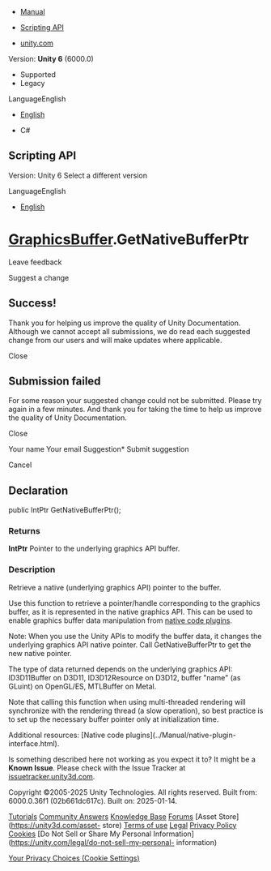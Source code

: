 [ ]()

  * [Manual](../Manual/index.html)
  * [Scripting API](../ScriptReference/index.html)

  * [unity.com](https://unity.com/)

Version: **Unity 6** (6000.0)

  * Supported
  * Legacy

LanguageEnglish

  * [English]()

  * C#

[ ](https://docs.unity3d.com)

## Scripting API

Version: Unity 6 Select a different version

LanguageEnglish

  * [English]()

#  [GraphicsBuffer](GraphicsBuffer.html).GetNativeBufferPtr

Leave feedback

Suggest a change

## Success!

Thank you for helping us improve the quality of Unity Documentation. Although
we cannot accept all submissions, we do read each suggested change from our
users and will make updates where applicable.

Close

## Submission failed

For some reason your suggested change could not be submitted. Please <a>try
again</a> in a few minutes. And thank you for taking the time to help us
improve the quality of Unity Documentation.

Close

Your name Your email Suggestion* Submit suggestion

Cancel

[ ]()

## Declaration

public IntPtr GetNativeBufferPtr();

### Returns

**IntPtr** Pointer to the underlying graphics API buffer.

### Description

Retrieve a native (underlying graphics API) pointer to the buffer.

Use this function to retrieve a pointer/handle corresponding to the graphics
buffer, as it is represented in the native graphics API. This can be used to
enable graphics buffer data manipulation from [native code
plugins](../Manual/native-plugin-interface.html).  
  
Note: When you use the Unity APIs to modify the buffer data, it changes the
underlying graphics API native pointer. Call GetNativeBufferPtr to get the new
native pointer.  
  
The type of data returned depends on the underlying graphics API: ID3D11Buffer
on D3D11, ID3D12Resource on D3D12, buffer "name" (as GLuint) on OpenGL/ES,
MTLBuffer on Metal.  
  
Note that calling this function when using multi-threaded rendering will
synchronize with the rendering thread (a slow operation), so best practice is
to set up the necessary buffer pointer only at initialization time.  
  
Additional resources: [Native code plugins](../Manual/native-plugin-
interface.html).

Is something described here not working as you expect it to? It might be a
**Known Issue**. Please check with the Issue Tracker at
[issuetracker.unity3d.com](https://issuetracker.unity3d.com).

Copyright ©2005-2025 Unity Technologies. All rights reserved. Built from:
6000.0.36f1 (02b661dc617c). Built on: 2025-01-14.

[Tutorials](https://unity3d.com/learn) [Community
Answers](https://answers.unity3d.com) [Knowledge
Base](https://support.unity3d.com/hc/en-us)
[Forums](https://forum.unity3d.com) [Asset Store](https://unity3d.com/asset-
store) [Terms of use](https://docs.unity3d.com/Manual/TermsOfUse.html)
[Legal](https://unity.com/legal) [Privacy
Policy](https://unity.com/legal/privacy-policy)
[Cookies](https://unity.com/legal/cookie-policy) [Do Not Sell or Share My
Personal Information](https://unity.com/legal/do-not-sell-my-personal-
information)

[Your Privacy Choices (Cookie Settings)](javascript:void\(0\);)

